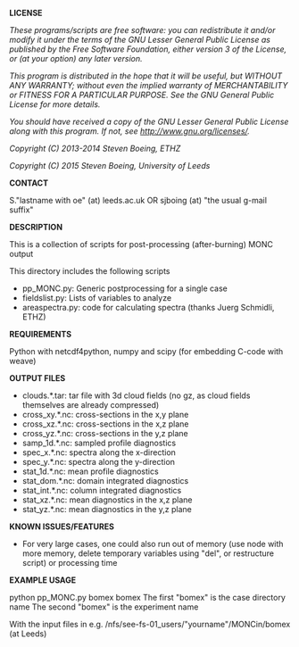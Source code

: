 **LICENSE**

*These programs/scripts are free software: you can redistribute it and/or modify*
*it under the terms of the GNU Lesser General Public License as published by*
*the Free Software Foundation, either version 3 of the License, or*
*(at your option) any later version.*

*This program is distributed in the hope that it will be useful,*
*but WITHOUT ANY WARRANTY; without even the implied warranty of*
*MERCHANTABILITY or FITNESS FOR A PARTICULAR PURPOSE.  See the*
*GNU General Public License for more details.*

*You should have received a copy of the GNU Lesser General Public License*
*along with this program.  If not, see <http://www.gnu.org/licenses/>.*

*Copyright (C) 2013-2014 Steven Boeing, ETHZ*

*Copyright (C) 2015 Steven Boeing, University of Leeds*

**CONTACT**

S."lastname with oe" (at) leeds.ac.uk
OR
sjboing (at) "the usual g-mail suffix"

**DESCRIPTION**

This is a collection of scripts for post-processing (after-burning) MONC output

This directory includes the following scripts
* pp_MONC.py: Generic postprocessing for a single case
* fieldslist.py: Lists of variables to analyze
* areaspectra.py: code for calculating spectra (thanks Juerg Schmidli, ETHZ)

**REQUIREMENTS**

Python with netcdf4python, numpy and scipy (for embedding C-code with weave)

**OUTPUT FILES**

* clouds.*.tar: tar file with 3d cloud fields (no gz, as cloud fields themselves are already compressed)
* cross_xy.*.nc: cross-sections in the x,y plane
* cross_xz.*.nc: cross-sections in the x,z plane
* cross_yz.*.nc: cross-sections in the y,z plane
* samp_1d.*.nc: sampled profile diagnostics
* spec_x.*.nc: spectra along the x-direction
* spec_y.*.nc: spectra along the y-direction
* stat_1d.*.nc: mean profile diagnostics
* stat_dom.*.nc: domain integrated diagnostics
* stat_int.*.nc: column integrated diagnostics
* stat_xz.*.nc: mean diagnostics in the x,z plane
* stat_yz.*.nc: mean diagnostics in the y,z plane

**KNOWN ISSUES/FEATURES**

* For very large cases, one could also run out of memory (use node with more memory,
  delete temporary variables using "del", or restructure script) or processing time

**EXAMPLE USAGE**

python pp_MONC.py bomex bomex
The first "bomex" is the case directory name
The second "bomex" is the experiment name

With the input files in e.g.
/nfs/see-fs-01_users/"yourname"/MONCin/bomex (at Leeds)
